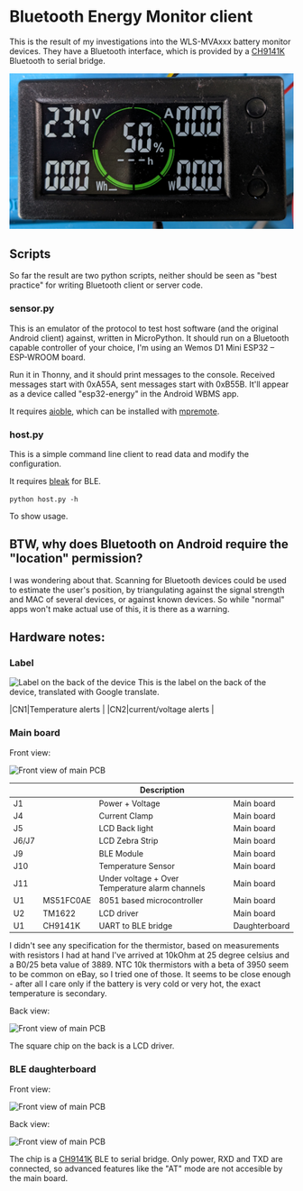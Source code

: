 # Bluetooth Energy Monitor client
This is the result of my investigations into the WLS-MVAxxx battery monitor devices. They have a Bluetooth interface, which is provided by a [CH9141K](https://www.wch-ic.com/products/CH9141.html) Bluetooth to serial bridge.

![Front view of module](img/Module.jpg)

## Scripts
So far the result are two python scripts, neither should be seen as "best practice" for writing Bluetooth client or server code.

### sensor.py
This is an emulator of the protocol to test host software (and the original Android client) against, written in MicroPython. It should run on a Bluetooth capable controller of your choice, I'm using an Wemos D1 Mini ESP32 – ESP-WROOM board.

Run it in Thonny, and it should print messages to the console. Received messages start with 0xA55A, sent messages start with 0xB55B. It'll appear as a device called "esp32-energy" in the Android WBMS app.

It requires [aioble](https://github.com/micropython/micropython-lib/tree/master/micropython/bluetooth/aioble), which can be installed with [mpremote](https://docs.micropython.org/en/latest/reference/mpremote.html).

### host.py
This is a simple command line client to read data and modify the configuration.

It requires [bleak](https://github.com/hbldh/bleak) for BLE.

```python host.py -h```

To show usage.

## BTW, why does Bluetooth on Android require the "location" permission?
I was wondering about that. Scanning for Bluetooth devices could be used to estimate the user's position, by triangulating
against the signal strength and MAC of several devices, or against known devices. So while "normal" apps won't make actual use of this, it is there as a warning.

## Hardware notes:

### Label
![Label on the back of the device](img/label_eng.jpg)
This is the label on the back of the device, translated with Google translate.

|CN1|Temperature alerts     |
|CN2|current/voltage alerts |

### Main board
Front view:

![Front view of main PCB](img/Main_Front.jpg)

|     |         |Description                                      |              |
|-----|---------|-------------------------------------------------|--------------|
|J1   |         |Power + Voltage                                  |Main board    |
|J4   |         |Current Clamp                                    |Main board    |
|J5   |         |LCD Back light                                   |Main board    |
|J6/J7|         |LCD Zebra Strip                                  |Main board    |
|J9   |         |BLE Module                                       |Main board    |
|J10  |         |Temperature Sensor                               |Main board    |
|J11  |         |Under voltage + Over Temperature alarm channels  |Main board    |
|U1   |MS51FC0AE|8051 based microcontroller                       |Main board    |
|U2   |TM1622   |LCD driver                                       |Main board    |
|U1   |CH9141K  |UART to BLE bridge                               |Daughterboard |

I didn't see any specification for the thermistor, based on measurements with resistors I had at hand I've arrived at 10kOhm at 25 degree celsius and a B0/25 beta value of 3889. NTC 10k thermistors with a beta of 3950 seem to be common on eBay, so I tried one of those. It seems to be close enough - after all I care only if the battery is very cold or very hot, the exact temperature is secondary.

Back view:

![Front view of main PCB](img/Main_Back.jpg)

The square chip on the back is a LCD driver.

### BLE daughterboard
Front view:

![Front view of main PCB](img/BLE_Front.jpg)

Back view:

![Front view of main PCB](img/BLE_Back.jpg)

The chip is a [CH9141K](https://www.wch-ic.com/products/CH9141.html) BLE to serial bridge. Only power, RXD and TXD are connected, so advanced features like the "AT" mode are not accesible by the main board.
